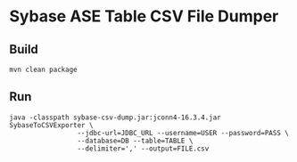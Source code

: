 # Sybase ASE Table CSV File Dumper

## Build

```
mvn clean package
```

## Run

```
java -classpath sybase-csv-dump.jar:jconn4-16.3.4.jar SybaseToCSVExporter \
                 --jdbc-url=JDBC_URL --username=USER --password=PASS \
                 --database=DB --table=TABLE \
                 --delimiter=',' --output=FILE.csv
```
